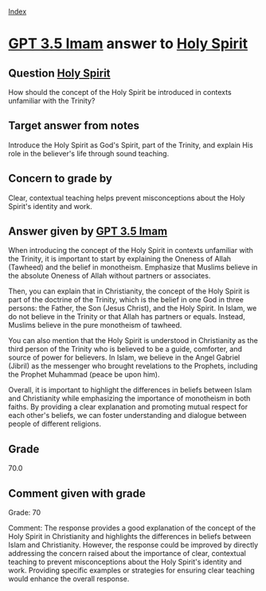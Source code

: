 
[Index](../../index.md)
# [GPT 3.5 Imam](../../answering_models/GPT_3.5_Imam.md) answer to [Holy Spirit](../../questions/Holy_Spirit.md)

## Question [Holy Spirit](../../questions/Holy_Spirit.md)
How should the concept of the Holy Spirit be introduced in contexts unfamiliar with the Trinity?

## Target answer from notes
Introduce the Holy Spirit as God's Spirit, part of the Trinity, and explain His role in the believer's life through sound teaching.

## Concern to grade by
Clear, contextual teaching helps prevent misconceptions about the Holy Spirit's identity and work.

## Answer given by [GPT 3.5 Imam](../../answering_models/GPT_3.5_Imam.md)
When introducing the concept of the Holy Spirit in contexts unfamiliar with the Trinity, it is important to start by explaining the Oneness of Allah (Tawheed) and the belief in monotheism. Emphasize that Muslims believe in the absolute Oneness of Allah without partners or associates.

Then, you can explain that in Christianity, the concept of the Holy Spirit is part of the doctrine of the Trinity, which is the belief in one God in three persons: the Father, the Son (Jesus Christ), and the Holy Spirit. In Islam, we do not believe in the Trinity or that Allah has partners or equals. Instead, Muslims believe in the pure monotheism of tawheed.

You can also mention that the Holy Spirit is understood in Christianity as the third person of the Trinity who is believed to be a guide, comforter, and source of power for believers. In Islam, we believe in the Angel Gabriel (Jibril) as the messenger who brought revelations to the Prophets, including the Prophet Muhammad (peace be upon him).

Overall, it is important to highlight the differences in beliefs between Islam and Christianity while emphasizing the importance of monotheism in both faiths. By providing a clear explanation and promoting mutual respect for each other's beliefs, we can foster understanding and dialogue between people of different religions.

## Grade
70.0

## Comment given with grade
Grade: 70

Comment: The response provides a good explanation of the concept of the Holy Spirit in Christianity and highlights the differences in beliefs between Islam and Christianity. However, the response could be improved by directly addressing the concern raised about the importance of clear, contextual teaching to prevent misconceptions about the Holy Spirit's identity and work. Providing specific examples or strategies for ensuring clear teaching would enhance the overall response.
